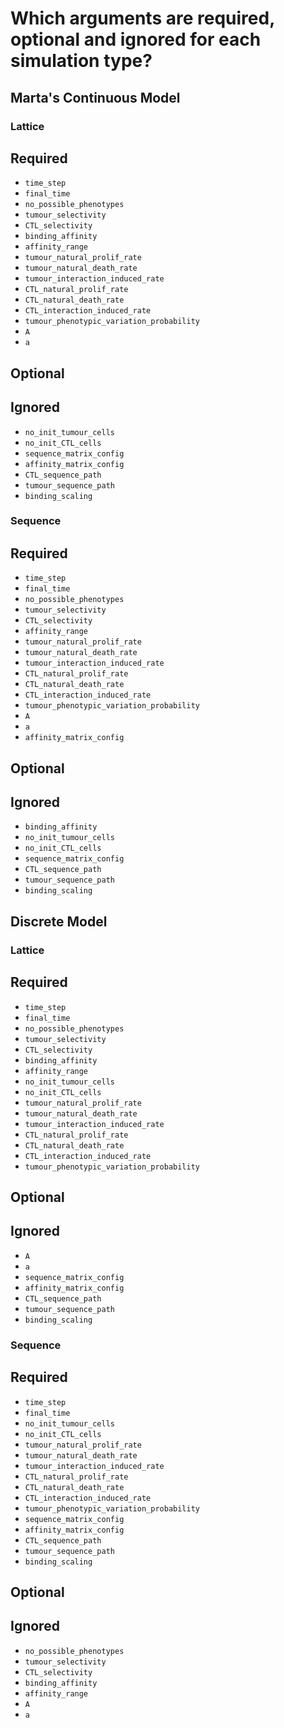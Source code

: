 # Which arguments are required, optional and ignored for each simulation type?

## Marta's Continuous Model
### Lattice

## Required

- `time_step`
- `final_time`
- `no_possible_phenotypes`
- `tumour_selectivity`
- `CTL_selectivity`
- `binding_affinity`
- `affinity_range`
- `tumour_natural_prolif_rate`
- `tumour_natural_death_rate`
- `tumour_interaction_induced_rate`
- `CTL_natural_prolif_rate`
- `CTL_natural_death_rate`
- `CTL_interaction_induced_rate`
- `tumour_phenotypic_variation_probability`
- `A`
- `a`

## Optional

## Ignored

- `no_init_tumour_cells`
- `no_init_CTL_cells`
- `sequence_matrix_config`
- `affinity_matrix_config`
- `CTL_sequence_path`
- `tumour_sequence_path`
- `binding_scaling`

### Sequence

## Required

- `time_step`
- `final_time`
- `no_possible_phenotypes`
- `tumour_selectivity`
- `CTL_selectivity`
- `affinity_range`
- `tumour_natural_prolif_rate`
- `tumour_natural_death_rate`
- `tumour_interaction_induced_rate`
- `CTL_natural_prolif_rate`
- `CTL_natural_death_rate`
- `CTL_interaction_induced_rate`
- `tumour_phenotypic_variation_probability`
- `A`
- `a`
- `affinity_matrix_config`

## Optional


## Ignored

- `binding_affinity`
- `no_init_tumour_cells`
- `no_init_CTL_cells`
- `sequence_matrix_config`
- `CTL_sequence_path`
- `tumour_sequence_path`
- `binding_scaling`

## Discrete Model

### Lattice


## Required

- `time_step`
- `final_time`
- `no_possible_phenotypes`
- `tumour_selectivity`
- `CTL_selectivity`
- `binding_affinity`
- `affinity_range`
- `no_init_tumour_cells`
- `no_init_CTL_cells`
- `tumour_natural_prolif_rate`
- `tumour_natural_death_rate`
- `tumour_interaction_induced_rate`
- `CTL_natural_prolif_rate`
- `CTL_natural_death_rate`
- `CTL_interaction_induced_rate`
- `tumour_phenotypic_variation_probability`

## Optional


## Ignored

- `A`
- `a`
- `sequence_matrix_config`
- `affinity_matrix_config`
- `CTL_sequence_path`
- `tumour_sequence_path`
- `binding_scaling`

### Sequence

## Required

- `time_step`
- `final_time`
- `no_init_tumour_cells`
- `no_init_CTL_cells`
- `tumour_natural_prolif_rate`
- `tumour_natural_death_rate`
- `tumour_interaction_induced_rate`
- `CTL_natural_prolif_rate`
- `CTL_natural_death_rate`
- `CTL_interaction_induced_rate`
- `tumour_phenotypic_variation_probability`
- `sequence_matrix_config`
- `affinity_matrix_config`
- `CTL_sequence_path`
- `tumour_sequence_path`
- `binding_scaling`

## Optional

## Ignored

- `no_possible_phenotypes`
- `tumour_selectivity`
- `CTL_selectivity`
- `binding_affinity`
- `affinity_range`
- `A`
- `a`